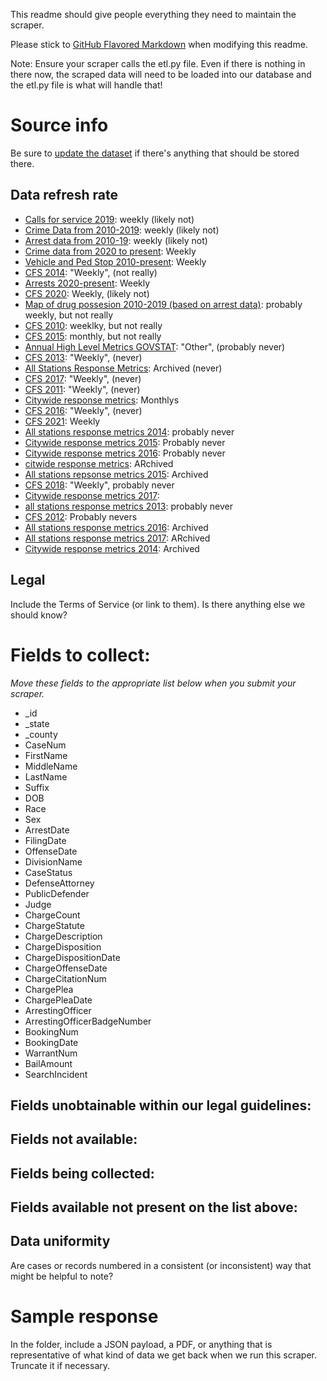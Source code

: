 This readme should give people everything they need to maintain the scraper.

Please stick to [GitHub Flavored Markdown](https://guides.github.com/features/mastering-markdown/) when modifying this readme.  

Note: Ensure your scraper calls the etl.py file. Even if there is nothing in there now, the scraped data will need to be loaded into our database and the etl.py file is what will handle that!

# Source info
Be sure to [update the dataset](https://www.dolthub.com/repositories/pdap/datasets) if there's anything that should be stored there.

## Data refresh rate
* [Calls for service 2019](https://data.lacity.org/Public-Safety/LAPD-Calls-for-Service-2019/r4ka-x5je): weekly (likely not)
* [Crime Data from 2010-2019](https://data.lacity.org/Public-Safety/Crime-Data-from-2010-to-2019/63jg-8b9z): weekly (likely not)
* [Arrest data from 2010-19](https://data.lacity.org/Public-Safety/Arrest-Data-from-2010-to-2019/yru6-6re4): weekly (likely not)
* [Crime data from 2020 to present](https://data.lacity.org/Public-Safety/Crime-Data-from-2020-to-Present/2nrs-mtv8): Weekly
* [Vehicle and Ped Stop 2010-present](https://data.lacity.org/Public-Safety/Vehicle-and-Pedestrian-Stop-Data-2010-to-Present/ci25-wgt7): Weekly
* [CFS 2014](https://data.lacity.org/Public-Safety/LAPD-Calls-for-Service-2014/mgue-vbsx): "Weekly", (not really)
* [Arrests 2020-present](https://data.lacity.org/Public-Safety/Arrest-Data-from-2020-to-Present/amvf-fr72): Weekly
* [CFS 2020](https://data.lacity.org/Public-Safety/LAPD-Calls-for-Service-2020/84iq-i2r6): Weekly, (likely not)
* [Map of drug possesion 2010-2019 (based on arrest data)](https://data.lacity.org/Public-Safety/Map-of-drug-possession-charges/isxh-ztfe): probably weekly, but not really
* [CFS 2010](https://data.lacity.org/Public-Safety/LAPD-Calls-for-Service-2010/iy4q-t9vr): weeklky, but not really
* [CFS 2015](https://data.lacity.org/Public-Safety/LAPD-Calls-for-Service-2015/tss8-455b): monthly, but not really
* [Annual High Level Metrics GOVSTAT](https://data.lacity.org/Public-Safety/LAPD-Annual-High-Level-Metrics-GOVSTAT-Archived/t6kt-2yic): "Other", (probably never)
* [CFS 2013](https://data.lacity.org/Public-Safety/LAPD-Calls-for-Service-2013/urhh-yf63): "Weekly", (never)
* [All Stations Response Metrics](https://data.lacity.org/Public-Safety/All-Stations-Response-Metrics/kszm-sdw4): Archived (never)
* [CFS 2017](https://data.lacity.org/Public-Safety/LAPD-Calls-for-Service-2017/ryvm-a59m): "Weekly", (never)
* [CFS 2011](https://data.lacity.org/Public-Safety/LAPD-Calls-for-Service-2011/4tmc-7r6g): "Weekly", (never)
* [Citywide response metrics](https://data.lacity.org/Public-Safety/Citywide-Response-Metrics-Updated/kcsj-s69p): Monthlys
* [CFS 2016](https://data.lacity.org/Public-Safety/LAPD-Calls-for-Service-2016/xwgr-xw5q): "Weekly", (never)
* [CFS 2021](https://data.lacity.org/Public-Safety/LAPD-Calls-for-Service-2021/cibt-wiru): Weekly
* [All stations response metrics 2014](https://data.lacity.org/Public-Safety/All-Stations-Response-Metrics-2014/y2p7-8ckf): probably never
* [Citywide response metrics 2015](https://data.lacity.org/Public-Safety/Citywide-Response-Metrics-2015/jk5m-4dqg): Probably never
* [Citywide response metrics 2016](https://data.lacity.org/Public-Safety/Citywide-Response-Metrics-2016/8d58-axgy): Probably never
* [citwide response metrics](https://data.lacity.org/Public-Safety/Citywide-Response-Metrics/adam-59ei): ARchived
* [All stations repsonse metrics 2015](https://data.lacity.org/Public-Safety/All-Stations-Response-Metrics-2015/if3i-rtyg): Archived
* [CFS 2018](https://data.lacity.org/Public-Safety/LAPD-Calls-for-Service-2018/nayp-w2tw): "Weekly", probably never
* [Citywide response metrics 2017](https://data.lacity.org/Public-Safety/Citywide-Response-Metrics-2017/t69g-g3uk):
* [all stations response metrics 2013](https://data.lacity.org/Public-Safety/All-Stations-Response-Metrics-2013/x88u-8etg): probably never
* [CFS 2012](https://data.lacity.org/Public-Safety/LAPD-Calls-for-Service-2012/i7pm-cnmm): Probably nevers
* [All stations response metrics 2016](https://data.lacity.org/Public-Safety/All-Stations-Response-Metrics-2016/ieyn-ppaw): Archived
* [All stations response metrics 2017](https://data.lacity.org/Public-Safety/All-Stations-Response-Metrics-2017/rub2-5ih6): ARchived
* [Citywide response metrics 2014](https://data.lacity.org/Public-Safety/Citywide-Response-Metrics-2014/txgp-mc85): Archived



## Legal
Include the Terms of Service (or link to them). Is there anything else we should know?

# Fields to collect:
_Move these fields to the appropriate list below when you submit your scraper._

* _id
* _state
* _county
* CaseNum
* FirstName
* MiddleName
* LastName
* Suffix
* DOB
* Race
* Sex
* ArrestDate
* FilingDate
* OffenseDate
* DivisionName
* CaseStatus
* DefenseAttorney
* PublicDefender
* Judge
* ChargeCount
* ChargeStatute
* ChargeDescription
* ChargeDisposition
* ChargeDispositionDate
* ChargeOffenseDate
* ChargeCitationNum
* ChargePlea
* ChargePleaDate
* ArrestingOfficer
* ArrestingOfficerBadgeNumber
* BookingNum
* BookingDate
* WarrantNum
* BailAmount
* SearchIncident

## Fields unobtainable within our legal guidelines:

## Fields not available:

## Fields being collected:

## Fields available not present on the list above:

## Data uniformity
Are cases or records numbered in a consistent (or inconsistent) way that might be helpful to note?

# Sample response
In the folder, include a JSON payload, a PDF, or anything that is representative of what kind of data we get back when we run this scraper. Truncate it if necessary.
